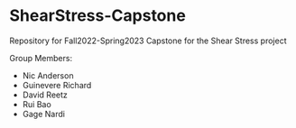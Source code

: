 # ShearStress-Capstone
Repository for Fall2022-Spring2023 Capstone for the Shear Stress project

Group Members:
- Nic Anderson
- Guinevere Richard
- David Reetz
- Rui Bao
- Gage Nardi
